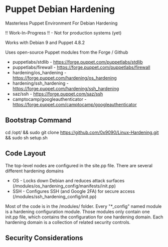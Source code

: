 # Puppet Debian Hardening
Masterless Puppet Environment For Debian Hardening

!! Work-In-Progress !! - Not for production systems (yet)

Works with Debian 9 and Puppet 4.8.2

Uses open-source Puppet modules from the Forge / Github

* puppetlabs/stdlib - https://forge.puppet.com/puppetlabs/stdlib
* puppetlabs/firewall - https://forge.puppet.com/puppetlabs/firewall
* hardening/os_hardening - https://forge.puppet.com/hardening/os_hardening
* hardening/ssh_hardening - https://forge.puppet.com/hardening/ssh_hardening
* saz/ssh - https://forge.puppet.com/saz/ssh
* camptocamp/googleauthenticator - https://forge.puppet.com/camptocamp/googleauthenticator

## Bootstrap Command
cd /opt/ && sudo git clone https://github.com/0x9090/Linux-Hardening.git && sudo sh setup.sh

## Code Layout
The top-level nodes are configured in the site.pp file. There are several different hardening domains

* OS - Locks down Debian and reduces attack surfaces (/modules/os_hardening_config/manifests/init.pp)
* SSH - Configures SSH (and Google 2FA) for secure access (/modules/ssh_hardening_config/init.pp)

Most of the code is in the /modules/ folder.
Every "*_config" named module is a hardening configuration module. Those modules only contain one init.pp file, which
contains the configuration for one hardening domain. Each hardening domain is a collection of related security 
controls.

## Security Considerations
